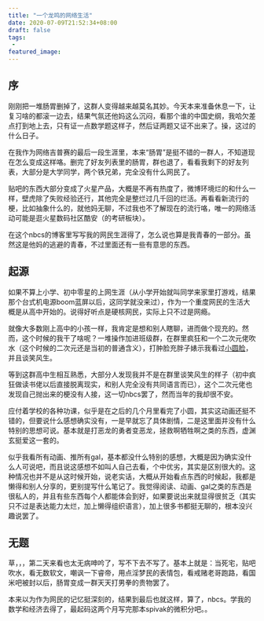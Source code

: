 ```yaml
---
title: "一个龙鸣的网络生活"
date: 2020-07-09T21:52:34+08:00
draft: false
tags:
 - 
featured_image:
---
```

## 序
刚刚把一堆肠胃删掉了，这群人变得越来越莫名其妙。今天本来准备休息一下，让复习啥的都滚一边去，结果气氛还他妈这么沉闷，看那个谁的中国史纲，我哈欠差点打到地上去，只有证一点数学题这样子，然后证两题又证不出来了。操，这过的什么日子。

在我作为网络吉普赛的最后一段生涯里，本来“肠胃”是挺不错的一群人，不知道现在怎么变成这样咯。删完了好友列表里的肠胃，群也退了，看看我剩下的好友列表，大部分是大学同学，两个铁兄弟，完全没有什么网民了。

贴吧的东西大部分变成了火星产品，大概是不再有热度了，微博环境烂的和什么一样，壁虎除了失败经验还行，其他完全是整烂过几千回的烂活。再看看新流行的梗，比如抽象什么的，就他妈无聊，不过我也不了解现在的流行咯，唯一的网络活动可能是逛火星数码社区酷安（的考研板块）。

在这个nbcs的博客里写写我的网民生涯得了，怎么说也算是我青春的一部分。虽然这是他妈的逃避的青春，不过里面还有一些有意思的东西。

## 起源
如果不算上小学、初中零星的上网生涯（从小学开始就叫同学来家里打游戏，结果那个台式机电源boom蓝屏以后，这同学就没来过），作为一个重度网民的生活大概是从高中开始的。说得好听点是硬核网民，实际上只不过是网瘾。

就像大多数刚上高中的小孩一样，我肯定是想和别人瞎聊，进而做个现充的。然而，这个时候的我干了啥呢？一堆操作加进班级群，在群里疯狂和一个二次元佬吹水（这个时候的二次元还是当初的普通含义），打肿脸充胖子婊示我看过[小圆脸](https://zh.moegirl.org/zh-cn/%E9%AD%94%E6%B3%95%E5%B0%91%E5%A5%B3%E5%B0%8F%E5%9C%86)，并且谈笑风生。

等到这群高中生相互熟悉，大部分人发现我并不是在群里谈笑风生的样子（初中疯狂做读书佬以后直接脱离现实，和别人完全没有共同语言而已），这个二次元佬也发现自己抛出来的梗没有人接，这一切nbcs罢了，然而当年的我却很不安。

应付着学校的各种功课，似乎是在之后的几个月里看完了小圆，其实这动画还挺不错的，但要说什么感想确实没有，一是早就忘了具体剧情，二是这里面并没有什么特别的思想可说。基本就是打恶龙的勇者变恶龙，拯救啊牺牲啊之类的东西，虚渊玄挺爱这一套的。

似乎我看所有动画、推所有gal，基本都没什么特别的感想，大概是因为确实没什么人可说吧，而且说这感想不如叫人自己去看，个中优劣，其实是区别很大的。这种情况也并不是从这时候开始，说老实话，大概从开始看点东西的时候起，我都是懒得和别人分享的，更别提写什么笔记了。我觉得阅读、动画、gal之类的东西是很私人的，并且有些东西每个人都能体会到好，如果要说出来就显得很贫乏（其实只不过是表达能力太烂，加上懒得组织语言），加上很多书都挺无聊的，根本没兴趣说罢了。

## 无题
草，，，第二天来看也太无病呻吟了，写不下去不写了。基本上就是：当死宅，贴吧吹水，看无数软文，嘲讽一下睿帝，用点淫梦民的表情包，看戒赌老哥跑路，看国米吧被封以后，肠胃变成一群天天打男拳的贵物罢了。

本来以为作为网民的记忆挺深刻的，结果到最后也就这样，算了，nbcs。学我的数学和经济去得了，最起码这两个月写完那本spivak的微积分吧。。